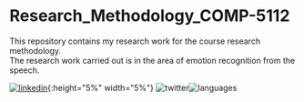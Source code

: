 # Research_Methodology_COMP-5112
This repository contains my research work for the course research methodology. <br>
The research work carried out is in the area of emotion recognition from the speech.

[![linkedin](https://www.kinesisinc.com/wp-content/uploads/2020/04/linkedin-101-hero@2x-901x475.png)](https://www.linkedin.com/in/devansh-mody-5013aaab){:height="5%" width="5%"}
![twitter](https://img.shields.io/twitter/follow/trevortomesh?style=social)![languages](https://img.shields.io/github/languages/count/trevortomesh/research-methods-class)

